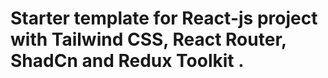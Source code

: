 # Starter template for React-js project with Tailwind CSS, React Router, ShadCn and Redux Toolkit .
